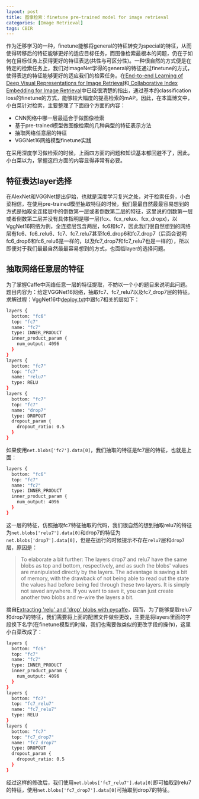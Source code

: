 ```yaml
---
layout: post
title: 图像检索：finetune pre-trained model for image retrieval
categories: [Image Retrieval]
tags: CBIR
---
```


作为迁移学习的一种，finetune能够将general的特征转变为special的特征，从而使得转移后的特征能够更好的适应目标任务，而图像检索最根本的问题，仍在于如何在目标任务上获得更好的特征表达(共性与可区分性)。一种很自然的方式便是在特定的检索任务上，我们对imageNet学得的general的特征通过finetune的方式，使得表达的特征能够更好的适应我们的检索任务。在[End-to-end Learning of Deep Visual Representations for Image Retrieval](https://arxiv.org/abs/1610.07940)和[Collaborative Index Embedding for Image Retrieval](https://www.computer.org/csdl/trans/tp/preprint/07867860.pdf)中已经很清楚的指出，通过基本的classification loss的finetune的方式，能够较大幅度的提高检索的mAP。因此，在本篇博文中，小白菜针对检索，主要整理了下面四个方面的内容：

- CNN网络中哪一层最适合于做图像检索
- 基于pre-trained模型做图像检索的几种典型的特征表示方法
- 抽取网络任意层的特征
- VGGNet16网络模型finetune实践

在采用深度学习做检索的时候，上面四方面的问题和知识基本都回避不了，因此，小白菜以为，掌握这四方面的内容显得非常有必要。

## 特征表达layer选择

在AlexNet和VGGNet提出伊始，也就是深度学习复兴之处，对于检索任务，小白菜相信，在使用pre-trained模型抽取特征的时候，我们最最自然最最容易想到的方式是抽取全连接层中的倒数第一层或者倒数第二层的特征，这里说的倒数第一层或者倒数第二层并没有具体指明是哪一层(fcx、fcx_relux、fcx_dropx)，以VggNet16网络为例，全连接层包含两层，fc6和fc7，因此我们很自然想到的网络层有fc6、fc6_relu6、fc7、fc7_relu7甚至fc6_drop6和fc7_drop7（后面会说明fc6_drop6和fc6_relu6是一样的，以及fc7_drop7和fc7_relu7也是一样的），所以即便对于我们最最自然最最容易想到的方式，也面临layer的选择问题。

## 抽取网络任意层的特征

为了掌握Caffe中网络任意一层的特征提取，不妨以一个小的题目来说明此问题。题目内容为：给定VGGNet16网络，抽取fc7、fc7_relu7以及fc7_drop7层的特征。  
求解过程：VggNet16中[deploy.txt](https://gist.githubusercontent.com/ksimonyan/211839e770f7b538e2d8/raw/0067c9b32f60362c74f4c445a080beed06b07eb3/VGG_ILSVRC_16_layers_deploy.prototxt)中跟fc7相关的层如下：

```sh
layers {
  bottom: "fc6"
  top: "fc7"
  name: "fc7"
  type: INNER_PRODUCT
  inner_product_param {
    num_output: 4096
  }
}
layers {
  bottom: "fc7"
  top: "fc7"
  name: "relu7"
  type: RELU
}
layers {
  bottom: "fc7"
  top: "fc7"
  name: "drop7"
  type: DROPOUT
  dropout_param {
    dropout_ratio: 0.5
  }
}
```

如果使用`net.blobs['fc7'].data[0]`，我们抽取的特征是fc7层的特征，也就是上面：

```sh
layers {
  bottom: "fc6"
  top: "fc7"
  name: "fc7"
  type: INNER_PRODUCT
  inner_product_param {
    num_output: 4096
  }
}
```
这一层的特征，仿照抽取fc7特征抽取的代码，我们很自然的想到抽取relu7的特征为`net.blobs['relu7'].data[0]`和drop7的特征为`net.blobs['drop7'].data[0]`，但是在运行的时候提示不存在`relu7`层和`drop7`层，原因是：

> To elaborate a bit further: The layers drop7 and relu7 have the same blobs as top and bottom, respectively, and as such the blobs' values are manipulated directly by the layers. The advantage is saving a bit of memory, with the drawback of not being able to read out the state the values had before being fed through these two layers. It is simply not saved anywhere. If you want to save it, you can just create another two blobs and re-wire the layers a bit.

摘自[Extracting 'relu' and 'drop' blobs with pycaffe](https://groups.google.com/forum/#!topic/caffe-users/766VK11Cnwo)，因而，为了能够提取relu7和drop7的特征，我们需要将上面的配置文件做些更改，主要是将layers里面的字段换下名字(在finetune模型的时候，我们也需要做类似的更改字段的操作)，这里小白菜改成了：

```sh
layers {
  bottom: "fc6"
  top: "fc7"
  name: "fc7"
  type: INNER_PRODUCT
  inner_product_param {
    num_output: 4096
  }
}
layers {
  bottom: "fc7"
  top: "fc7_relu7"
  name: "fc7_relu7"
  type: RELU
}
layers {
  bottom: "fc7"
  top: "fc7_drop7"
  name: "fc7_drop7"
  type: DROPOUT
  dropout_param {
    dropout_ratio: 0.5
  }
}
```
经过这样的修改后，我们使用`net.blobs['fc7_relu7'].data[0]`即可抽取到relu7的特征，使用`net.blobs['fc7_drop7'].data[0]`可抽取到drop7的特征。
